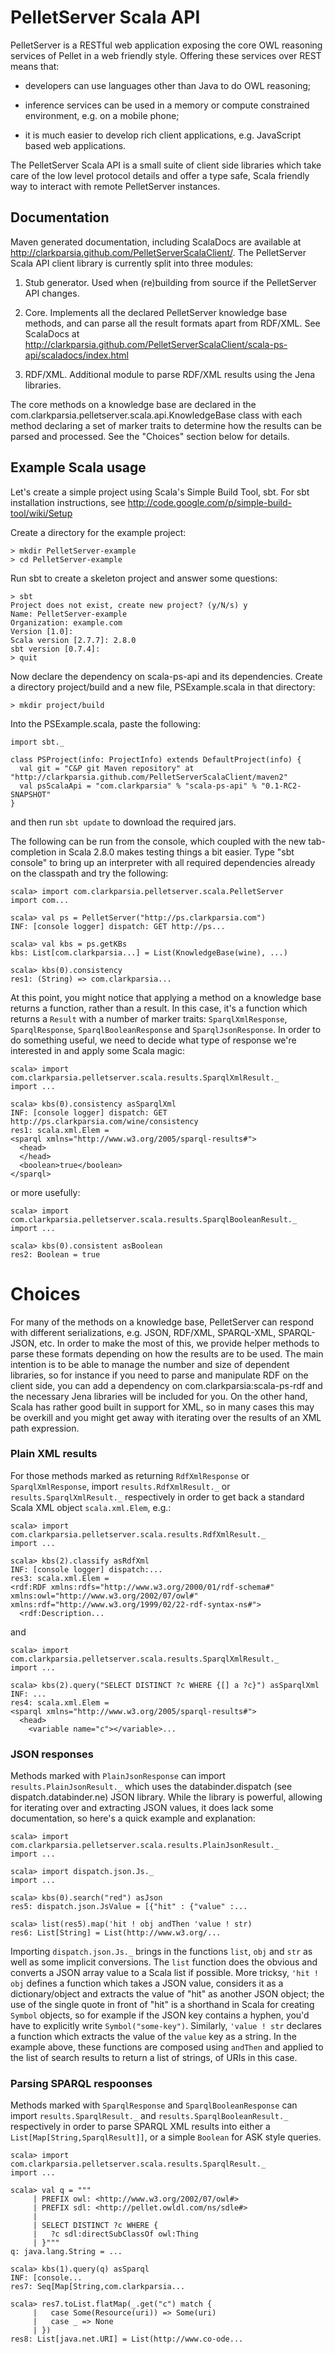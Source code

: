 PelletServer Scala API
======================

PelletServer is a RESTful web application exposing the core OWL
reasoning services of Pellet in a web friendly style.  Offering these
services over REST means that:

* developers can use languages other than Java to do OWL reasoning;

* inference services can be used in a memory or compute constrained
  environment, e.g. on a mobile phone;

* it is much easier to develop rich client applications,
  e.g. JavaScript based web applications.

The PelletServer Scala API is a small suite of client side libraries
which take care of the low level protocol details and offer a type
safe, Scala friendly way to interact with remote PelletServer
instances.

Documentation
-------------

Maven generated documentation, including ScalaDocs are available at
http://clarkparsia.github.com/PelletServerScalaClient/.  The
PelletServer Scala API client library is currently split into three
modules:

1.  Stub generator.  Used when (re)building from source if the
    PelletServer API changes.

2.  Core.  Implements all the declared PelletServer knowledge base
    methods, and can parse all the result formats apart from RDF/XML.
    See ScalaDocs at
    http://clarkparsia.github.com/PelletServerScalaClient/scala-ps-api/scaladocs/index.html

3.  RDF/XML.  Additional module to parse RDF/XML results using the
    Jena libraries.

The core methods on a knowledge base are declared in the
com.clarkparsia.pelletserver.scala.api.KnowledgeBase class with each
method declaring a set of marker traits to determine how the results
can be parsed and processed.  See the "Choices" section below for details.

Example Scala usage
-------------------

Let's create a simple project using Scala's Simple Build Tool, sbt.
For sbt installation instructions, see
http://code.google.com/p/simple-build-tool/wiki/Setup

Create a directory for the example project:

    > mkdir PelletServer-example
    > cd PelletServer-example

Run sbt to create a skeleton project and answer some questions:

    > sbt
    Project does not exist, create new project? (y/N/s) y
    Name: PelletServer-example
    Organization: example.com
    Version [1.0]: 
    Scala version [2.7.7]: 2.8.0
    sbt version [0.7.4]:
    > quit

Now declare the dependency on scala-ps-api and its dependencies.
Create a directory project/build and a new file, PSExample.scala in
that directory:

    > mkdir project/build

Into the PSExample.scala, paste the following:

    import sbt._

    class PSProject(info: ProjectInfo) extends DefaultProject(info) {
      val git = "C&P git Maven repository" at "http://clarkparsia.github.com/PelletServerScalaClient/maven2"
      val psScalaApi = "com.clarkparsia" % "scala-ps-api" % "0.1-RC2-SNAPSHOT"
    }

and then run `sbt update` to download the required jars.

The following can be run from the console, which coupled with the new
tab-completion in Scala 2.8.0 makes testing things a bit easier.  Type
"sbt console" to bring up an interpreter with all required
dependencies already on the classpath and try the following:

    scala> import com.clarkparsia.pelletserver.scala.PelletServer
    import com...

    scala> val ps = PelletServer("http://ps.clarkparsia.com")
    INF: [console logger] dispatch: GET http://ps...

    scala> val kbs = ps.getKBs
    kbs: List[com.clarkparsia...] = List(KnowledgeBase(wine), ...)

    scala> kbs(0).consistency
    res1: (String) => com.clarkparsia...

At this point, you might notice that applying a method on a knowledge
base returns a function, rather than a result.  In this case, it's a
function which returns a `Result` with a number of marker traits:
`SparqlXmlResponse`, `SparqlResponse`, `SparqlBooleanResponse` and
`SparqlJsonResponse`.  In order to do something useful, we need to
decide what type of response we're interested in and apply some Scala
magic:

    scala> import com.clarkparsia.pelletserver.scala.results.SparqlXmlResult._
    import ...

    scala> kbs(0).consistency asSparqlXml
    INF: [console logger] dispatch: GET http://ps.clarkparsia.com/wine/consistency
    res1: scala.xml.Elem = 
    <sparql xmlns="http://www.w3.org/2005/sparql-results#">
      <head>
      </head>
      <boolean>true</boolean>
    </sparql>

or more usefully:

    scala> import com.clarkparsia.pelletserver.scala.results.SparqlBooleanResult._
    import ...

    scala> kbs(0).consistent asBoolean
    res2: Boolean = true

Choices
=======

For many of the methods on a knowledge base, PelletServer can respond
with different serializations, e.g. JSON, RDF/XML, SPARQL-XML,
SPARQL-JSON, etc.  In order to make the most of this, we provide
helper methods to parse these formats depending on how the results are
to be used.  The main intention is to be able to manage the number and
size of dependent libraries, so for instance if you need to parse and
manipulate RDF on the client side, you can add a dependency on
com.clarkparsia:scala-ps-rdf and the necessary Jena libraries will be
included for you.  On the other hand, Scala has rather good built in
support for XML, so in many cases this may be overkill and you might
get away with iterating over the results of an XML path expression.

### Plain XML results

For those methods marked as returning `RdfXmlResponse` or
`SparqlXmlResponse`, import `results.RdfXmlResult._` or
`results.SparqlXmlResult._` respectively in order to get back a
standard Scala XML object `scala.xml.Elem`, e.g.:

    scala> import com.clarkparsia.pelletserver.scala.results.RdfXmlResult._
    import ...

    scala> kbs(2).classify asRdfXml
    INF: [console logger] dispatch:...
    res3: scala.xml.Elem = 
    <rdf:RDF xmlns:rdfs="http://www.w3.org/2000/01/rdf-schema#" xmlns:owl="http://www.w3.org/2002/07/owl#" xmlns:rdf="http://www.w3.org/1999/02/22-rdf-syntax-ns#"> 
      <rdf:Description...

and

    scala> import com.clarkparsia.pelletserver.scala.results.SparqlXmlResult._
    import ...

    scala> kbs(2).query("SELECT DISTINCT ?c WHERE {[] a ?c}") asSparqlXml
    INF: ...
    res4: scala.xml.Elem = 
    <sparql xmlns="http://www.w3.org/2005/sparql-results#">
      <head>
        <variable name="c"></variable>...

### JSON responses

Methods marked with `PlainJsonResponse` can import
`results.PlainJsonResult._` which uses the databinder.dispatch (see
dispatch.databinder.ne) JSON library.  While the library is powerful,
allowing for iterating over and extracting JSON values, it does lack
some documentation, so here's a quick example and explanation:

    scala> import com.clarkparsia.pelletserver.scala.results.PlainJsonResult._
    import ...

    scala> import dispatch.json.Js._
    import ...

    scala> kbs(0).search("red") asJson
    res5: dispatch.json.JsValue = [{"hit" : {"value" :...

    scala> list(res5).map('hit ! obj andThen 'value ! str)
    res6: List[String] = List(http://www.w3.org/...

Importing `dispatch.json.Js._` brings in the functions `list`, `obj`
and `str` as well as some implicit conversions. The `list` function
does the obvious and converts a JSON array value to a Scala list if
possible.  More tricksy, `'hit ! obj` defines a function which takes a
JSON value, considers it as a dictionary/object and extracts the value
of "hit" as another JSON object; the use of the single quote in front
of "hit" is a shorthand in Scala for creating `Symbol` objects, so
for example if the JSON key contains a hyphen, you'd have to
explicitly write `Symbol("some-key")`.  Similarly, `'value ! str`
declares a function which extracts the value of the `value` key as a
string.  In the example above, these functions are composed using
`andThen` and applied to the list of search results to return a list
of strings, of URIs in this case.

### Parsing SPARQL respoonses

Methods marked with `SparqlResponse` and `SparqlBooleanResponse` can
import `results.SparqlResult._` and `results.SparqlBooleanResult._`
respectively in order to parse SPARQL XML results into either a
`List[Map[String,SparqlResult]]`, or a simple `Boolean` for ASK style
queries.

    scala> import com.clarkparsia.pelletserver.scala.results.SparqlResult._
    import ...

    scala> val q = """
         | PREFIX owl: <http://www.w3.org/2002/07/owl#> 
         | PREFIX sdl: <http://pellet.owldl.com/ns/sdle#>
         | 
         | SELECT DISTINCT ?c WHERE {
         |   ?c sdl:directSubClassOf owl:Thing
         | }"""
    q: java.lang.String = ...

    scala> kbs(1).query(q) asSparql
    INF: [console...
    res7: Seq[Map[String,com.clarkparsia...

    scala> res7.toList.flatMap(_.get("c") match {
         |   case Some(Resource(uri)) => Some(uri)
         |   case _ => None
         | })
    res8: List[java.net.URI] = List(http://www.co-ode...
